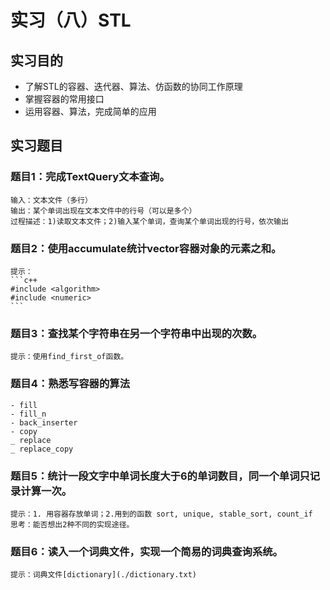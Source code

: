 # 实习（八）STL

## 实习目的
- 了解STL的容器、迭代器、算法、仿函数的协同工作原理
- 掌握容器的常用接口
- 运用容器、算法，完成简单的应用
	
## 实习题目
### 题目1：完成TextQuery文本查询。
    输入：文本文件（多行）
	输出：某个单词出现在文本文件中的行号（可以是多个）
	过程描述：1)读取文本文件；2)输入某个单词，查询某个单词出现的行号，依次输出
	
### 题目2：使用accumulate统计vector<int>容器对象的元素之和。
	提示：
	```c++
	#include <algorithm>
	#include <numeric>
	```
	
### 题目3：查找某个字符串在另一个字符串中出现的次数。
	提示：使用find_first_of函数。

### 题目4：熟悉写容器的算法
	- fill
	- fill_n
	- back_inserter
	- copy
	_ replace
	_ replace_copy

### 题目5：统计一段文字中单词长度大于6的单词数目，同一个单词只记录计算一次。
	提示：1. 用容器存放单词；2.用到的函数 sort, unique, stable_sort, count_if
	思考：能否想出2种不同的实现途径。
	
### 题目6：读入一个词典文件，实现一个简易的词典查询系统。
	提示：词典文件[dictionary](./dictionary.txt)

	